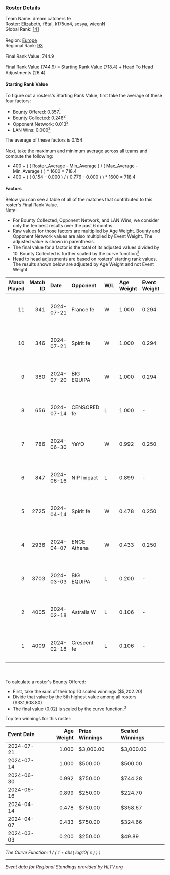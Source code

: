 ### Roster Details<br />
Team Name: dream catchers fe<br />
Roster: Elizabeth, f6tal, k175un4, sosya, wieenN<br />
Global Rank: [141](../standings_global.md)<br />
<br />
Region: [Europe]( ../standings_europe.md)<br />
Regional Rank: [93]( ../standings_europe.md)<br />
<br />
Final Rank Value:  744.9<br />
<br />
Final Rank Value (744.9) = Starting Rank Value (718.4) + Head To Head Adjustments (26.4)<br />

#### Starting Rank Value<br />
To figure out a rosters's Starting Rank Value, first take the average of these four factors:<br />
- Bounty Offered: 0.357[<sup>1</sup>](#table2)
- Bounty Collected: 0.248[<sup>2</sup>](#table1)
- Opponent Network: 0.013[<sup>2</sup>](#table1)
- LAN Wins: 0.000[<sup>2</sup>](#table1)

The average of these factors is 0.154<br />
<br />
Next, take the maximum and minimum average across all teams and compute the following:<br />
- 400 + ( ( Roster_Average - Min_Average ) / ( Max_Average - Min_Average ) ) * 1600 = 718.4
- 400 + ( ( 0.154 - 0.000 ) / ( 0.776 - 0.000 ) ) * 1600 = 718.4


#### Factors<br />
Below you can see a table of all of the matches that contributed to this roster's Final Rank Value.<br />
Note:<br />

- For Bounty Collected, Opponent Network, and LAN Wins, we consider only the ten best results over the past 6 months.
- Raw values for those factors are multiplied by Age Weight. Bounty and Opponent Network values are also multiplied by Event Weight. The adjusted value is shown in parenthesis.
- The final value for a factor is the total of its adjusted values divided by 10. Bounty Collected is further scaled by the curve function[<sup>3</sup>](#curveFunction)
- Head to head adjustments are based on rosters' starting rank values. The results shown below are adjusted by Age Weight and not Event Weight
<span id="table1"></span><br />


| Match Played | Match ID | Date       | Opponent    | W/L | Age Weight | Event Weight | Bounty Collected | Opponent Network | LAN Wins  | H2H Adj. | Roster                                   |
| -: | -: | :- | :- | :- | :- | :- | :- | :- | :- | -: | :- |
|           11 |      341 | 2024-07-21 | France fe   | W   | 1.000      | 0.294        | 0.006 (0.002)    | 0.115 (0.034)    | 0 (0.000) |    13.54 | Elizabeth, f6tal, k175un4, sosya, wieenN |
|           10 |      346 | 2024-07-21 | Spirit fe   | W   | 1.000      | 0.294        | 0.005 (0.001)    | 0.101 (0.030)    | 0 (0.000) |    11.47 | Elizabeth, f6tal, k175un4, sosya, wieenN |
|            9 |      380 | 2024-07-20 | BIG EQUIPA  | W   | 1.000      | 0.294        | 0.017 (0.005)    | 0.156 (0.046)    | 0 (0.000) |    18.45 | Elizabeth, f6tal, k175un4, sosya, wieenN |
|            8 |      656 | 2024-07-14 | CENSORED fe | L   | 1.000      | -            | -                | -                | -         |   -15.94 | Elizabeth, f6tal, k175un4, t4tty, wieenN |
|            7 |      786 | 2024-06-30 | YeYO        | W   | 0.992      | 0.250        | 0.001 (0.000)    | 0.000 (0.000)    | 0 (0.000) |     7.94 | Elizabeth, f6tal, k175un4, sosya, wieenN |
|            6 |      847 | 2024-06-16 | NIP Impact  | L   | 0.899      | -            | -                | -                | -         |   -13.85 | k175un4, sosya, Stormy, unknxwn, wieenN  |
|            5 |     2725 | 2024-04-14 | Spirit fe   | W   | 0.478      | 0.250        | 0.005 (0.001)    | 0.101 (0.012)    | 0 (0.000) |     6.04 | k175un4, sosya, Stormy, trigusha, wieenN |
|            4 |     2936 | 2024-04-07 | ENCE Athena | W   | 0.433      | 0.250        | 0.002 (0.000)    | 0.038 (0.004)    | 0 (0.000) |     5.38 | k175un4, sosya, Stormy, trigusha, wieenN |
|            3 |     3703 | 2024-03-03 | BIG EQUIPA  | L   | 0.200      | -            | -                | -                | -         |    -2.60 | k175un4, sosya, Stormy, trigusha, wieenN |
|            2 |     4005 | 2024-02-18 | Astralis W  | L   | 0.106      | -            | -                | -                | -         |    -2.10 | k175un4, mikeri, sosya, Stormy, wieenN   |
|            1 |     4009 | 2024-02-18 | Crescent fe | L   | 0.106      | -            | -                | -                | -         |    -1.90 | k175un4, mikeri, sosya, Stormy, wieenN   |

<br />
<span id="table2"></span><br />
To calculate a roster's Bounty Offered:<br />

- First, take the sum of their top 10 scaled winnings ($5,202.20)
- Divide that value by the 5th highest value among all rosters ($331,608.80)
- The final value (0.02) is scaled by the curve function.[<sup>3</sup>](#curveFunction)

Top ten winnings for this roster:<br />

| Event Date | Age Weight | Prize Winnings | Scaled Winnings |
| :- | -: | :- | :- |
| 2024-07-21 |      1.000 | $3,000.00      | $3,000.00       |
| 2024-07-14 |      1.000 | $500.00        | $500.00         |
| 2024-06-30 |      0.992 | $750.00        | $744.28         |
| 2024-06-16 |      0.899 | $250.00        | $224.70         |
| 2024-04-14 |      0.478 | $750.00        | $358.67         |
| 2024-04-07 |      0.433 | $750.00        | $324.66         |
| 2024-03-03 |      0.200 | $250.00        | $49.89          |


<span id="curveFunction"></span>_The Curve Function: 1 / ( 1 + abs( log10( x ) ) )_<br />

---
_Event data for Regional Standings provided by HLTV.org_<br />

